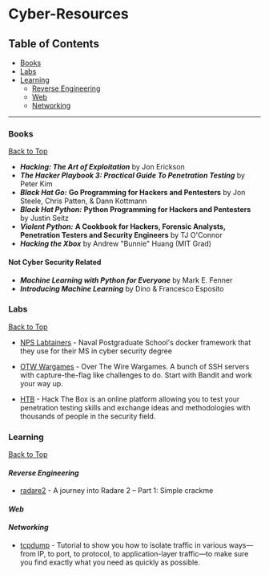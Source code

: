 # Cyber-Resources

<!-- Begin Table of Contents-->

## Table of Contents

- [Books](#books)
- [Labs](#labs)
- [Learning](#learning)
	- [Reverse Engineering](#reverse-engineering)
	- [Web](#web)
	- [Networking](#networking)

<!-- End Table of Contents-->

---

<!-- Begin List-->

### Books

[Back to Top](#table-of-contents)

- ***Hacking: The Art of Exploitation*** by Jon Erickson
- ***The Hacker Playbook 3: Practical Guide To Penetration Testing*** by Peter Kim
- ***Black Hat Go:*** **Go Programming for Hackers and Pentesters** by Jon Steele, Chris Patten, & Dann Kottmann
- ***Black Hat Python:*** **Python Programming for Hackers and Pentesters** by Justin Seitz
- ***Violent Python:*** **A Cookbook for Hackers, Forensic Analysts, Penetration Testers and Security Engineers** by TJ O'Connor
- ***Hacking the Xbox*** by Andrew "Bunnie" Huang (MIT Grad)

#### Not Cyber Security Related
- ***Machine Learning with Python for Everyone*** by Mark E. Fenner
- ***Introducing Machine Learning*** by Dino & Francesco Esposito

### Labs

[Back to Top](#table-of-contents)

- [NPS Labtainers](https://nps.edu/web/c3o/labtainers) - Naval Postgraduate School's docker framework that they use for their MS in cyber security degree

- [OTW Wargames](https://overthewire.org/wargames/) - Over The Wire Wargames. A bunch of SSH servers with capture-the-flag like challenges to do. Start with Bandit and work your way up.

- [HTB](https://www.hackthebox.eu/) - Hack The Box is an online platform allowing you to test your penetration testing skills and exchange ideas and methodologies with thousands of people in the security field.

### Learning

[Back to Top](#table-of-contents)

#### *Reverse Engineering*

- [radare2](https://www.megabeets.net/a-journey-into-radare-2-part-1/) - A journey into Radare 2 – Part 1: Simple crackme

#### *Web*

#### *Networking*

- [tcpdump](https://danielmiessler.com/study/tcpdump/) - Tutorial to show you how to isolate traffic in various ways—from IP, to port, to protocol, to application-layer traffic—to make sure you find exactly what you need as quickly as possible.

<!-- End List-->

